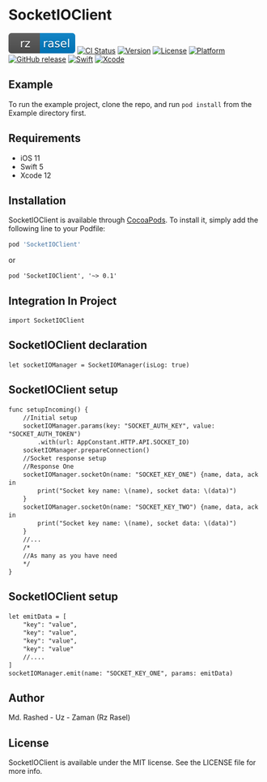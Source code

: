 # SocketIOClient

[![Rz Rasel](https://raw.githubusercontent.com/arzrasel/svg/main/rz-rasel-blue.svg)](https://github.com/rzrasel)
[![CI Status](https://img.shields.io/travis/Rashed/SocketIOClient.svg?style=flat)](https://travis-ci.org/Rashed/SocketIOClient)
[![Version](https://img.shields.io/cocoapods/v/SocketIOClient.svg?style=flat)](https://cocoapods.org/pods/SocketIOClient)
[![License](https://img.shields.io/cocoapods/l/SocketIOClient.svg?style=flat)](https://cocoapods.org/pods/SocketIOClient)
[![Platform](https://img.shields.io/cocoapods/p/SocketIOClient.svg?style=flat)](https://cocoapods.org/pods/SocketIOClient)
[![GitHub release](https://img.shields.io/github/tag/arzrasel/SocketIOClient.svg)](https://github.com/arzrasel/SocketIOClient/releases)
[![Swift](https://img.shields.io/badge/Swift-5.0-orange.svg)](https://swift.org)
[![Xcode](https://img.shields.io/badge/Xcode-11.4-blue.svg)](https://developer.apple.com/xcode)

## Example

To run the example project, clone the repo, and run `pod install` from the Example directory first.

## Requirements

- iOS 11
- Swift 5
- Xcode 12

## Installation

SocketIOClient is available through [CocoaPods](https://cocoapods.org/pods/SocketIOClient). To install
it, simply add the following line to your Podfile:

```ruby
pod 'SocketIOClient'
```

or

```SocketIOClientMain
pod 'SocketIOClient', '~> 0.1'
```

## Integration In Project

```IntegrationInProject
import SocketIOClient
```

## SocketIOClient declaration

```SocketIOClientDeclaration
let socketIOManager = SocketIOManager(isLog: true)
```

## SocketIOClient setup

```
func setupIncoming() {
    //Initial setup
    socketIOManager.params(key: "SOCKET_AUTH_KEY", value: "SOCKET_AUTH_TOKEN")
        .with(url: AppConstant.HTTP.API.SOCKET_IO)
    socketIOManager.prepareConnection()
    //Socket response setup
    //Response One
    socketIOManager.socketOn(name: "SOCKET_KEY_ONE") {name, data, ack in
        print("Socket key name: \(name), socket data: \(data)")
    }
    socketIOManager.socketOn(name: "SOCKET_KEY_TWO") {name, data, ack in
        print("Socket key name: \(name), socket data: \(data)")
    }
    //...
    /*
    //As many as you have need
    */
}
```

## SocketIOClient setup

```
let emitData = [
    "key": "value",
    "key": "value",
    "key": "value",
    "key": "value"
    //....
]
socketIOManager.emit(name: "SOCKET_KEY_ONE", params: emitData)
```

## Author

Md. Rashed - Uz - Zaman (Rz Rasel)

## License

SocketIOClient is available under the MIT license. See the LICENSE file for more info.
